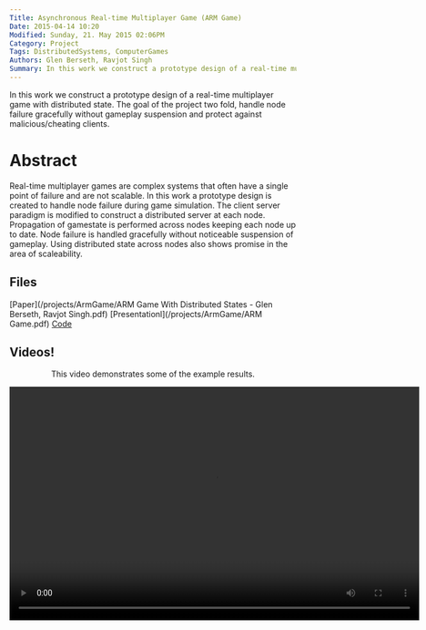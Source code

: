 ```yaml
---
Title: Asynchronous Real-time Multiplayer Game (ARM Game)
Date: 2015-04-14 10:20
Modified: Sunday, 21. May 2015 02:06PM 
Category: Project
Tags: DistributedSystems, ComputerGames
Authors: Glen Berseth, Ravjot Singh
Summary: In this work we construct a prototype design of a real-time multiplayer game with distributed state. The goal of the project two fold, handle node failure gracefully without gameplay suspension and protect against malicious/cheating clients.
---
```


							

In this work we construct a prototype design of a real-time multiplayer game with distributed state. The goal of the project two fold, handle node failure gracefully without gameplay suspension and protect against malicious/cheating clients.

# Abstract

Real-time multiplayer games are complex systems that often have a single point of failure and are not scalable. In this work a prototype design is created to handle node failure during game simulation. The client server paradigm is modified to construct a distributed server at each node. Propagation of gamestate is performed across nodes keeping each node up to date. Node failure is handled gracefully without noticeable suspension of gameplay.	Using distributed state across nodes also shows promise in the area of scaleability.

## Files

[Paper](/projects/ArmGame/ARM Game With Distributed States - Glen Berseth, Ravjot      Singh.pdf)
[Presentationl](/projects/ArmGame/ARM Game.pdf)
[Code](https://github.com/Neo-X/DistributedSystems/tree/master/v0.2)


## Videos!

<article style="text-align:center">
							<p>
								This video demonstrates some of the example results.
							</p>
							<video width="720" height="410" controls>
							  <source type="video/mp4" src="/projects/ArmGame/game-video.mp4"></source>
							  <source type="video/webm" src="/projects/ArmGame/game-video.webm"></source>
							  							
							  Your browser does not support the encoded video.
							</video>
						</article>


